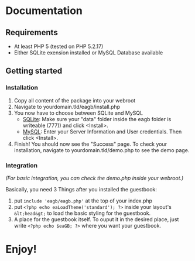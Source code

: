 # Documentation

## Requirements

- At least PHP 5 (tested on PHP 5.2.17)
- Either SQLite exension installed or MySQL Database available

## Getting started

### Installation

1. Copy all content of the package into your webroot
2. Navigate to yourdomain.tld/eagb/install.php
3. You now have to choose between SQLite and MySQL
    - [SQLite](http://sqlite.org/): Make sure your "data" folder inside the eagb folder is writeable (777)) and click &lt;Install&gt;.
    - [MySQL](http://mysql.com/): Enter your Server Information and User credentials. Then click &lt;Install&gt;.
4. Finish! You should now see the "Success" page. To check your installation, navigate to yourdomain.tld/demo.php to see the demo page.

### Integration
_(For basic integration, you can check the demo.php inside your webroot.)_

Basically, you need 3 Things after you installed the guestbook:

1. put `include 'eagb/eagb.php'` at the top of your index.php
2. put `<?php echo eaLoadTheme('standard'); ?>` inside your layout's `&lt;head&gt;` to load the basic styling for the guestbook.
3. A place for the guestbook itself. To ouput it in the desired place, just write `<?php echo $eaGB; ?>` where you want your guestbook.

# Enjoy!